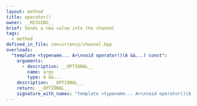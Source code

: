 ```yaml
---
layout: method
title: operator()
owner: __MISSING__
brief: Sends a new value into the channel
tags:
  - method
defined_in_file: concurrency/channel.hpp
overloads:
  "template <typename... A>\nvoid operator()(A &&...) const":
    arguments:
      - description: __OPTIONAL__
        name: args
        type: A &&...
    description: __OPTIONAL__
    return: __OPTIONAL__
    signature_with_names: "template <typename... A>\nvoid operator()(A &&... args) const"
---
```


